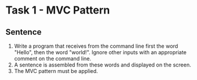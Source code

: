 # Task 1 - MVC Pattern

## Sentence

1.	Write a program that receives from the command line first the word "Hello", then the word "world!". Ignore other inputs with an appropriate comment on the command line.
2.	A sentence is assembled from these words and displayed on the screen.
3.	The MVC pattern must be applied.
